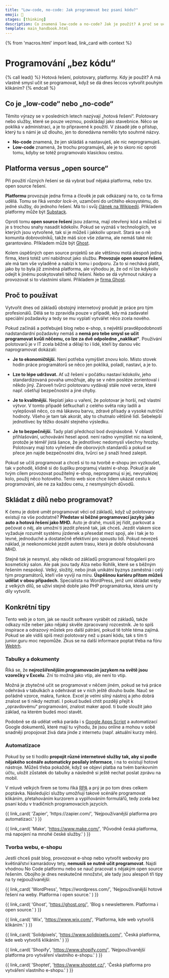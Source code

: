 ```yaml
---
title: "Low-code, no-code: Jak programovat bez psaní kódu?"
emoji: 🧱
stages: [thinking]
description: Co znamená low-code a no-code? Jak je použít? A proč se učit programovat, když se dá dnes leccos vytvořit pouhým klikáním?
template: main_handbook.html
---
```


{% from 'macros.html' import lead, link_card with context %}

# Programování „bez kódu“

{% call lead() %}
Hotová řešení, polotovary, platformy.
Kdy je použít?
A má vlastně smysl učit se programovat, když se dá dnes leccos vytvořit pouhým klikáním?
{% endcall %}

## Co je „low-code“ nebo „no-code“

Těmito výrazy se v posledních letech nazývají „hotová řešení“.
Polotovary nebo služby, které se pouze vezmou, poskládají jako stavebnice.
Něco se pokliká v administraci, a je to připravené k použití.
V zásadě jde o přístup, který tu s námi je už dlouho, jen to donedávna nemělo tyto souhrné názvy.

-   **No-code** znamená, že jen skládáš a nastavuješ, ale nic neprogramuješ.
-   **Low-code** znamená, že trochu programuješ, ale je to skoro nic oproti tomu, kdyby se totéž programovalo klasickou cestou.

## Platforma versus „open source“

Při použití různých řešení se dá vybrat buď nějaká platforma, nebo tzv. open source řešení.

**Platformu** provozuje jedna firma a člověk je pak odkázaný na to, co ta firma udělá.
Tomu se říká _vendor lock-in_, uzamčení do určitého ekosystému, do jedné služby, do jednoho řešení.
Má to i svůj [článek na Wikipedii](https://cs.wikipedia.org/wiki/Propriet%C3%A1rn%C3%AD_uzam%C4%8Den%C3%AD). Příkladem platformy může být [Substack](https://cs.wikipedia.org/wiki/Substack).

Oproti tomu **open source řešení** jsou zdarma, mají otevřený kód a můžeš si je s trochou snahy nasadit kdekoliv.
Pokud se vyznáš v technologiích, ve kterých jsou vytvořené, tak si je můžeš i jakkoliv upravit.
Stará se o ně komunita dobrovolníků, takže máš sice vše zdarma, ale nemáš také nic garantováno.
Příkladem může být [Ghost](https://github.com/TryGhost/Ghost).

Kolem úspěšných open source projektů se ale většinou motá alespoň jedna firma, která totéž umí nabídnout jako službu.
**Provozuje open source řešení**, ale má tam vše vyladěné a nabízí k tomu i podporu.
Za to si nechává platit, jako by to byla již zmíněná platforma, ale výhodou je, že od ní lze kdykoliv odejít k jinému poskytovateli téhož řešení.
Nebo se dá vyhrnout rukávy a provozovat si to vlastními silami.
Příkladem je [firma Ghost](https://ghost.org/).

## Proč to používat

Vytvořit dnes od základů obstojný internetový produkt je práce pro tým profesionálů. Dělá se to zpravidla pouze v případě, kdy má zadavatel speciální požadavky a tedy se mu vyplatí vytvářet něco zcela nového.

Pokud začínáš a potřebuješ blog nebo e-shop, s největší pravděpodobností nadstandardní požadavky nemáš a **nemá pro tebe smysl se učit programovat kvůli něčemu, co lze za dvě odpoledne „naklikat“**. Používání polotovarů je v IT zcela běžné a dělají to i lidé, kteří by danou věc naprogramovat dokázali:

-   **Je to ekonomičtější.** Není potřeba vymýšlet znovu kolo. Místo stovek hodin práce programátorů se něco jen pokliká, poladí, nastaví, a je to.

-   **Lze to lépe udržovat.** Ať už řešení v počátku nastaví kdokoliv, jeho standardizovaná povaha umožňuje, aby se v něm posléze zorientoval i někdo jiný. Zároveň tvůrci polotovaru vydávají stále nové verze, které např. ošetřují bezpečnostní a jiné chyby.

-   **Je to kvalitnější.** Neplatí jako u vaření, že polotovar je horší, než vlastní výtvor. V tomto případě šéfkuchaři z celého světa roky ladili a vylepšovali něco, co má lákavou barvu, zdravé přísady a vysoké nutriční hodnoty. Všeho je tam tak akorát, aby to chutnalo většině lidí. Sebelepší jednotlivec by těžko dosáhl stejného výsledku.

-   **Je to bezpečnější.** Tady platí předchozí bod dvojnásobně. V oblasti přihlašování, uchovávání hesel apod. není radno vymýšlet nic na koleně, protože je téměř jistá šance, že jednotlivec nedomyslí všechny hrozby. Polotovary mají toto vyřešené dle oborových standardů a pokud se přece jen najde bezpečnostní díra, tvůrci se ji snaží hned zalepit.

Pokud se učíš programovat a chceš si to na tvorbě e-shopu jen vyzkoušet, tak v pohodě, klidně si do šuplíku programuj vlastní e-shop. Pokud je ale tvým cílem provozovat použitelný e-shop, neprogramuj si jej, nevynalézej kolo, použij něco hotového. Tento web sice chce lidem ukázat cestu k programování, ale ne za každou cenu, z nesmyslných důvodů.

## Skládat z dílů nebo programovat?

K čemu je dobré umět programovat věci od základů, když už polotovary existují na vše podstatné? **Představ si běžné programovací jazyky jako auto a hotová řešení jako MHD.** Auto je drahé, musíš jej řídit, parkovat a pečovat o něj, ale umožní ti jezdit přesně tak, jak chceš. Jezdit vlakem sice vyžaduje rozumět systému jízdenek a přesedat mezi spoji, ale i tak je to levné, jednoduché a dostatečně efektivní pro spoustu lidí. Pokud nevezeš náklad, je neekonomické jezdit autem trasu, která je dobře obsluhovaná MHD.

Stejně tak je nesmysl, aby někdo od základů programoval fotogalerii pro kosmetický salon. Ale pak jsou tady Alza nebo Rohlík, které se s běžným řešením nespokojí. Velký, složitý, nebo jinak unikátní byznys zaměstná i celý tým programátorů, kteří vše vyvíjí na míru. **Úspěšnou kariéru přitom můžeš udělat v obou případech.** Specialista na WordPress, jenž umí skládat weby z velkých dílů, se uživí stejně dobře jako PHP programátorka, která umí ty díly vytvořit.

## Konkrétní tipy

Tento web je o tom, jak se naučit software vyrábět od základů, takže odkazy níže neber jako nějaký skvěle zpracovaný rozcestník.
Je to spíš inspirace a odrazový můstek pro další pátrání, pokud tě tohle téma zajímá.
Pokud se ale vidíš spíš mezi polotovary než u psaní kódu, tak s tím ti junior.guru moc nepomůže.
Zkus se na další informace poptat třeba na fóru [Webtrh](https://webtrh.cz/).

### Tabulky a dokumenty

Říká se, že **nejrozšířenějším programovacím jazykem na světě jsou vzorečky v Excelu**. Zní to možná jako vtip, ale není to vtip.

Možná je zbytečné učit se programovat v něčem jiném, pokud se tvá práce odehrává v tabulkách a odehrávat se v nich ještě dlouho bude. Nauč se pořádně vzorce, makra, funkce. Excel je velmi silný nástroj a jeho dobrá znalost se ti nikdy neztratí. I pokud budeš chtít později přejít k „opravdovému“ programování, znalost maker apod. ti bude sloužit jako základ, na kterém budeš moci stavět.

Podobně se dá udělat velká paráda i s [Google Apps Script](https://www.google.com/script/start/) a automatizací Google dokumentů, které mají tu výhodu, že jsou online a mohou v sobě snadněji propojovat živá data jinde z internetu (např. aktuální kurzy měn).

### Automatizace

Pokud by se ti hodilo **propojit různé internetové služby tak, aby si podle nějakého scénáře automaticky posílaly informace**, i na to existují hotové nástroje. Můžeš třeba pokaždé, když se objeví platba na tvém bankovním účtu, uložit zůstatek do tabulky a následně si ještě nechat poslat zprávu na mobil.

V mluvě velkých firem se tomu říká [RPA](https://cs.wikipedia.org/wiki/Robotick%C3%A1_automatizace_proces%C5%AF) a prý je po tom dnes celkem poptávka. Následující služby umožňují takové scénáře programovat klikáním, přetahováním kurzorem a vyplňováním formulářů, tedy zcela bez psaní kódu v tradičních programovacích jazycích.

<div class="link-cards">
  {{ link_card(
    'Zapier',
    'https://zapier.com/',
    'Nejpoužívanější platforma pro automatizaci.'
  ) }}

  {{ link_card(
    'Make',
    'https://www.make.com/',
    'Původně česká platforma, má napojení na mnohé české služby.'
  ) }}
</div>

### Tvorba webu, e-shopu

Jestli chceš psát blog, provozovat e-shop nebo vytvořit webovky pro květinářství kamarádovy tety, **nemusíš se nutně učit programovat**. Najdi vhodnou No Code platformu nebo se nauč pracovat s nějakým open source řešením. Obojího je dnes neskutečné množství, ale tady jsou alespoň tři tipy na ty nejpoužívanější:

<div class="link-cards">
  {{ link_card(
    'WordPress',
    'https://wordpress.com/',
    'Nejpoužívanější hotové řešení na weby. Platforma i open source.'
  ) }}

  {{ link_card(
    'Ghost',
    'https://ghost.org/',
    'Blog s newsletterem. Platforma i open source.'
  ) }}

  {{ link_card(
    'Wix',
    'https://www.wix.com/',
    'Platforma, kde web vytvoříš klikáním.'
  ) }}

  {{ link_card(
    'Solidpixels',
    'https://www.solidpixels.com/',
    'Česká platforma, kde web vytvoříš klikáním.'
  ) }}

  {{ link_card(
    'Shopify',
    'https://www.shopify.com/',
    'Nejpoužívanější platforma pro vytváření vlastního e-shopu.'
  ) }}

  {{ link_card(
    'Shoptet',
    'https://www.shoptet.cz/',
    'Česká platforma pro vytváření vlastního e-shopu.'
  ) }}
</div>
